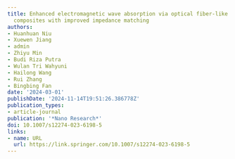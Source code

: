 ```yaml
---
title: Enhanced electromagnetic wave absorption via optical fiber-like PMMA@Ti3C2Tx@SiO2
  composites with improved impedance matching
authors:
- Huanhuan Niu
- Xuewen Jiang
- admin
- Zhiyu Min
- Budi Riza Putra
- Wulan Tri Wahyuni
- Hailong Wang
- Rui Zhang
- Bingbing Fan
date: '2024-03-01'
publishDate: '2024-11-14T19:51:26.386778Z'
publication_types:
- article-journal
publication: '*Nano Research*'
doi: 10.1007/s12274-023-6198-5
links:
- name: URL
  url: https://link.springer.com/10.1007/s12274-023-6198-5
---
```

